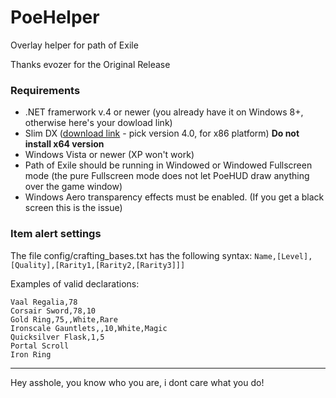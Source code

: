 PoeHelper
======

Overlay helper for path of Exile

Thanks evozer for the Original Release

### Requirements
* .NET framerwork v.4 or newer (you already have it on Windows 8+, otherwise here's your dowload link)
* Slim DX ([download link](http://slimdx.org/download.php) - pick version 4.0, for x86 platform) **Do not install x64 version**
* Windows Vista or newer (XP won't work)
* Path of Exile should be running in Windowed or Windowed Fullscreen mode (the pure Fullscreen mode does not let PoeHUD draw anything over the game window)
* Windows Aero transparency effects must be enabled. (If you get a black screen this is the issue)

### Item alert settings
The file config/crafting_bases.txt has the following syntax:
`Name,[Level],[Quality],[Rarity1,[Rarity2,[Rarity3]]]`

Examples of valid declarations:
```
Vaal Regalia,78
Corsair Sword,78,10
Gold Ring,75,,White,Rare
Ironscale Gauntlets,,10,White,Magic
Quicksilver Flask,1,5
Portal Scroll
Iron Ring
```

---
Hey asshole, you know who you are, i dont care what you do!
